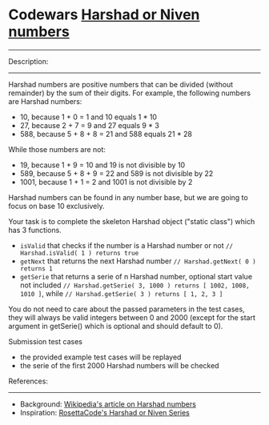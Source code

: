 # Codewars [Harshad or Niven numbers](https://www.codewars.com/kata/54a0689443ab7271a90000c6)

------
Description:

------
Harshad numbers are positive numbers that can be divided (without remainder) by the sum of their digits.
For example, the following numbers are Harshad numbers:

* 10, because 1 + 0 = 1 and 10 equals 1 * 10
* 27, because 2 + 7 = 9 and 27 equals 9 * 3
* 588, because 5 + 8 + 8 = 21 and 588 equals 21 * 28 

While those numbers are not:

* 19, because 1 + 9 = 10 and 19 is not divisible by 10
* 589, because 5 + 8 + 9 = 22 and 589 is not divisible by 22
* 1001, because 1 + 1 = 2 and 1001 is not divisible by 2

Harshad numbers can be found in any number base, but we are going to focus on base 10 exclusively.

Your task is to complete the skeleton Harshad object ("static class") which has 3 functions.

* `isValid` that checks if the number is a Harshad number or not `// Harshad.isValid( 1 ) returns true`
* `getNext` that returns the next Harshad number `// Harshad.getNext( 0 ) returns 1`
* `getSerie` that returns a serie of n Harshad number, optional start value not included `// Harshad.getSerie( 3, 1000 ) returns [ 1002, 1008, 1010 ]`, while `// Harshad.getSerie( 3 ) returns [ 1, 2, 3 ]`

You do not need to care about the passed parameters in the test cases,
they will always be valid integers between 0 and 2000 (except for the start argument
in getSerie() which is optional and should default to 0).

Submission test cases

* the provided example test cases will be replayed
* the serie of the first 2000 Harshad numbers will be checked

References:

------

* Background: [Wikipedia's article on Harshad numbers](http://en.wikipedia.org/wiki/Harshad_number)
* Inspiration: [RosettaCode's Harshad or Niven Series](http://rosettacode.org/wiki/Harshad_or_Niven_series)